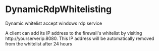 # DynamicRdpWhitelisting
Dynamic whitelist accept windows rdp service



 A client can add its IP address to the firewall's whitelist by visiting http://yourserverip:8080. This IP address will be automatically removed from the whitelist after 24 hours
